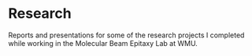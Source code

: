 # Research
Reports and presentations for some of the research projects I completed while working in the Molecular Beam Epitaxy Lab at WMU.
